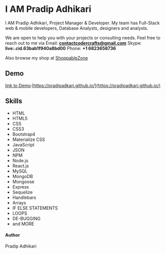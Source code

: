 # I AM Pradip Adhikari
I AM Pradip Adhikari, Project Manager & Developer. My team has Full-Stack web & mobile developers, Database Analysts, designers and analysts.

We are open to help you with your projects or consulting needs.
Feel free to reach out to me via
Email: <b>contactcodercrafts@gmail.com</b>
Skype: <b>live:.cid.63bab1f940a8bd00</b>
Phone: <b>+1 6823658736</b>


Also browse my shop at <a href="https://www.shoppablezone.com/">ShoppableZone</a>

## Demo
[link to Demo](https://pradipadkari.github.io/):[https://pradipadkari.github.io/](https://pradipadkari.github.io/)



## Skills
- HTML
- HTML5
- CSS
- CSS3
- Bootstrap4
- Materialize CSS
- JavaScript
- JSON
- NPM
- Node.js
- React.js
- MySQL
- MongoDB
- Mongoose
- Express
- Sequelize
- Handlebars
- Arrays
- IF ELSE STATEMENTS
- LOOPS
- DE-BUGGING
- and MORE



#### Author
Pradip Adhikari
